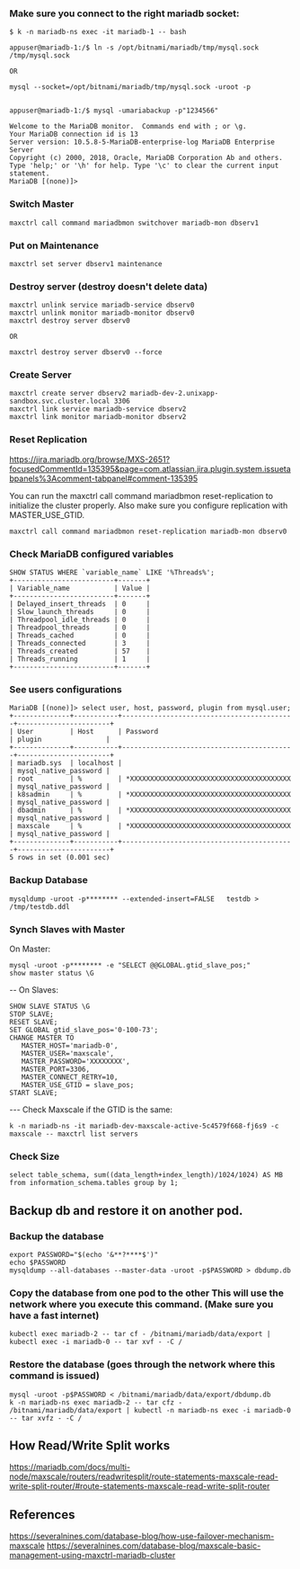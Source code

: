 
### Make sure you connect to the right mariadb socket:
```
$ k -n mariadb-ns exec -it mariadb-1 -- bash

appuser@mariadb-1:/$ ln -s /opt/bitnami/mariadb/tmp/mysql.sock /tmp/mysql.sock

OR

mysql --socket=/opt/bitnami/mariadb/tmp/mysql.sock -uroot -p


appuser@mariadb-1:/$ mysql -umariabackup -p"1234566"

Welcome to the MariaDB monitor.  Commands end with ; or \g.
Your MariaDB connection id is 13
Server version: 10.5.8-5-MariaDB-enterprise-log MariaDB Enterprise Server
Copyright (c) 2000, 2018, Oracle, MariaDB Corporation Ab and others.
Type 'help;' or '\h' for help. Type '\c' to clear the current input statement.
MariaDB [(none)]>

```


### Switch Master
```
maxctrl call command mariadbmon switchover mariadb-mon dbserv1
```

### Put on Maintenance
```
maxctrl set server dbserv1 maintenance
```

### Destroy server (destroy doesn't delete data)

```
maxctrl unlink service mariadb-service dbserv0
maxctrl unlink monitor mariadb-monitor dbserv0
maxctrl destroy server dbserv0

OR

maxctrl destroy server dbserv0 --force
```

### Create Server

```
maxctrl create server dbserv2 mariadb-dev-2.unixapp-sandbox.svc.cluster.local 3306
maxctrl link service mariadb-service dbserv2
maxctrl link monitor mariadb-monitor dbserv2

```

### Reset Replication

https://jira.mariadb.org/browse/MXS-2651?focusedCommentId=135395&page=com.atlassian.jira.plugin.system.issuetabpanels%3Acomment-tabpanel#comment-135395

You can run the maxctrl call command mariadbmon reset-replication <monitor-name> <master-name> to initialize the cluster properly. Also make sure you configure replication with MASTER_USE_GTID.

```
maxctrl call command mariadbmon reset-replication mariadb-mon dbserv0
```

### Check MariaDB configured variables
```
SHOW STATUS WHERE `variable_name` LIKE '%Threads%';
+-------------------------+-------+
| Variable_name           | Value |
+-------------------------+-------+
| Delayed_insert_threads  | 0     |
| Slow_launch_threads     | 0     |
| Threadpool_idle_threads | 0     |
| Threadpool_threads      | 0     |
| Threads_cached          | 0     |
| Threads_connected       | 3     |
| Threads_created         | 57    |
| Threads_running         | 1     |
+-------------------------+-------+
```

### See users configurations

```
MariaDB [(none)]> select user, host, password, plugin from mysql.user;
+--------------+-----------+-------------------------------------------+-----------------------+
| User         | Host      | Password                                  | plugin                |
+--------------+-----------+-------------------------------------------+-----------------------+
| mariadb.sys  | localhost |                                           | mysql_native_password |
| root         | %         | *XXXXXXXXXXXXXXXXXXXXXXXXXXXXXXXXXXXXXXXX | mysql_native_password |
| k8sadmin     | %         | *XXXXXXXXXXXXXXXXXXXXXXXXXXXXXXXXXXXXXXXX | mysql_native_password |
| dbadmin      | %         | *XXXXXXXXXXXXXXXXXXXXXXXXXXXXXXXXXXXXXXXX | mysql_native_password |
| maxscale     | %         | *XXXXXXXXXXXXXXXXXXXXXXXXXXXXXXXXXXXXXXXX | mysql_native_password |
+--------------+-----------+-------------------------------------------+-----------------------+
5 rows in set (0.001 sec)

```

### Backup Database

```
mysqldump -uroot -p******** --extended-insert=FALSE   testdb > /tmp/testdb.ddl

```

### Synch Slaves with Master

On Master:
```
mysql -uroot -p******** -e "SELECT @@GLOBAL.gtid_slave_pos;"
show master status \G
```

-- On Slaves:
```
SHOW SLAVE STATUS \G
STOP SLAVE;
RESET SLAVE;
SET GLOBAL gtid_slave_pos='0-100-73';
CHANGE MASTER TO
   MASTER_HOST='mariadb-0',
   MASTER_USER='maxscale',
   MASTER_PASSWORD='XXXXXXXX',
   MASTER_PORT=3306,
   MASTER_CONNECT_RETRY=10,
   MASTER_USE_GTID = slave_pos;
START SLAVE;

```

--- Check Maxscale if the GTID is the same:

```
k -n mariadb-ns -it mariadb-dev-maxscale-active-5c4579f668-fj6s9 -c maxscale -- maxctrl list servers

```


### Check Size

```
select table_schema, sum((data_length+index_length)/1024/1024) AS MB from information_schema.tables group by 1;
```

## Backup db and restore it on another pod. 

### Backup the database
```
export PASSWORD="$(echo '&**?****$')"
echo $PASSWORD
mysqldump --all-databases --master-data -uroot -p$PASSWORD > dbdump.db
```

### Copy the database from one pod to the other This will use the network where you execute this command. (Make sure you have a fast internet)
``` 
kubectl exec mariadb-2 -- tar cf - /bitnami/mariadb/data/export | kubectl exec -i mariadb-0 -- tar xvf - -C /
```

### Restore the database (goes through the network where this command is issued)

``` 
mysql -uroot -p$PASSWORD < /bitnami/mariadb/data/export/dbdump.db
k -n mariadb-ns exec mariadb-2 -- tar cfz - /bitnami/mariadb/data/export | kubectl -n mariadb-ns exec -i mariadb-0 -- tar xvfz - -C /
```

## How Read/Write Split works
https://mariadb.com/docs/multi-node/maxscale/routers/readwritesplit/route-statements-maxscale-read-write-split-router/#route-statements-maxscale-read-write-split-router


## References

https://severalnines.com/database-blog/how-use-failover-mechanism-maxscale
https://severalnines.com/database-blog/maxscale-basic-management-using-maxctrl-mariadb-cluster